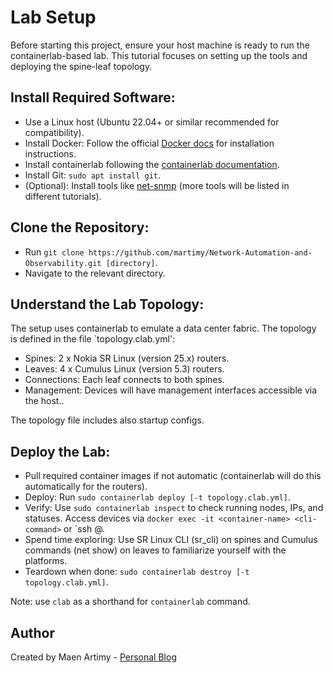 # Lab Setup

Before starting this project, ensure your host machine is ready to run the containerlab-based lab. This tutorial focuses on setting up the tools and deploying the spine-leaf topology.

## Install Required Software:

- Use a Linux host (Ubuntu 22.04+ or similar recommended for compatibility).
- Install Docker: Follow the official [Docker docs](https://docs.docker.com/engine/install/ubuntu/) for installation instructions.
- Install containerlab following the [containerlab documentation](https://containerlab.dev/install/).
- Install Git: `sudo apt install git`.
- (Optional): Install tools like [net-snmp](https://www.net-snmp.org/) (more tools will be listed in different tutorials).


## Clone the Repository:

- Run `git clone https://github.com/martimy/Network-Automation-and-Observability.git [directory]`.
- Navigate to the relevant directory.


## Understand the Lab Topology:

The setup uses containerlab to emulate a data center fabric. The topology is defined in the file `topology.clab.yml':

- Spines: 2 x Nokia SR Linux (version 25.x) routers.
- Leaves: 4 x Cumulus Linux (version 5.3) routers.
- Connections: Each leaf connects to both spines.
- Management: Devices will have management interfaces accessible via the host..

The topology file includes also startup configs.

## Deploy the Lab:

- Pull required container images if not automatic (containerlab will do this automatically for the routers).
- Deploy: Run `sudo containerlab deploy [-t topology.clab.yml]`.
- Verify: Use `sudo containerlab inspect` to check running nodes, IPs, and statuses. Access devices via `docker exec -it <container-name> <cli-command>` or `ssh <user>@<management-ip>.
- Spend time exploring: Use SR Linux CLI (sr_cli) on spines and Cumulus commands (net show) on leaves to familiarize yourself with the platforms.
- Teardown when done: `sudo containerlab destroy [-t topology.clab.yml]`.

Note: use `clab` as a shorthand for `containerlab` command.

## Author

Created by Maen Artimy - [Personal Blog](http://adhocnode.com)

